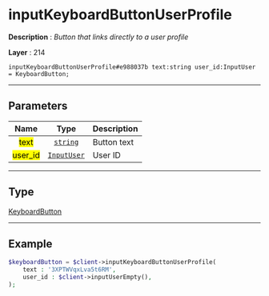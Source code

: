 # inputKeyboardButtonUserProfile

**Description** : *Button that links directly to a user profile*

**Layer** : 214

```tl
inputKeyboardButtonUserProfile#e988037b text:string user_id:InputUser = KeyboardButton;
```

---

## Parameters

| Name | Type | Description |
| :---: | :---: | :--- |
| <mark>text</mark> | [`string`](type/string) | Button text |
| <mark>user_id</mark> | [`InputUser`](type/InputUser) | User ID |

---

## Type

[KeyboardButton](type/KeyboardButton)

---

## Example

```php
$keyboardButton = $client->inputKeyboardButtonUserProfile(
	text : '3XPTWVqxLva5t6RM',
	user_id : $client->inputUserEmpty(),
);
```